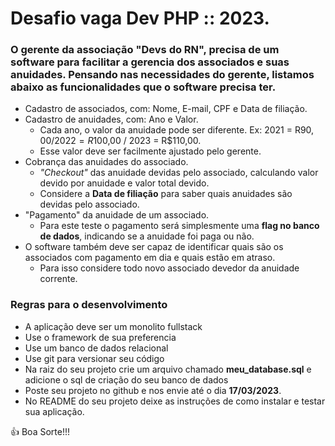 # Desafio vaga Dev PHP :: 2023.

### O gerente da associação "Devs do RN", precisa de um software para facilitar a gerencia dos associados e suas anuidades. Pensando nas necessidades do gerente, listamos abaixo as funcionalidades que o software precisa ter.

- Cadastro de associados, com: Nome, E-mail, CPF e Data de filiação.
- Cadastro de anuidades, com: Ano e Valor.
    - Cada ano, o valor da anuidade pode ser diferente. Ex: 2021 = R$90,00 / 2022 = R$100,00 / 2023 = R$110,00. 
    - Esse valor deve ser facilmente ajustado pelo gerente.
- Cobrança das anuidades do associado.
    - *"Checkout"* das anuidade devidas pelo associado, calculando valor devido por anuidade e valor total devido.
    - Considere a **Data de filiação** para saber quais anuidades são devidas pelo associado.
- "Pagamento" da anuidade de um associado. 
    - Para este teste o pagamento será simplesmente uma **flag no banco de dados**, indicando se a anuidade foi paga ou não.
- O software também deve ser capaz de identificar quais são os associados com pagamento em dia e quais estão em atraso.
    - Para isso considere todo novo associado devedor da anuidade corrente.

### Regras para o desenvolvimento

- A aplicação deve ser um monolito fullstack
- Use o framework de sua preferencia
- Use um banco de dados relacional
- Use git para versionar seu código
- Na raiz do seu projeto crie um arquivo chamado **meu_database.sql** e adicione o sql de criação do seu banco de dados
- Poste seu projeto no github e nos envie até o dia **17/03/2023**.
- No README do seu projeto deixe as instruções de como instalar e testar sua aplicação.
 
:thumbsup: Boa Sorte!!!

